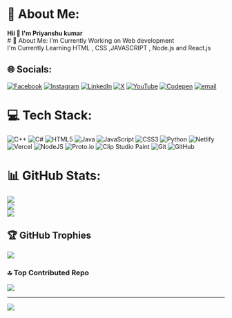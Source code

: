 # 💫 About Me:
<b> Hii 👋 I'm Priyanshu kumar</b><br># 💫 About Me: I'm Currently Working on Web development<br>I'm Currently Learning HTML , CSS ,JAVASCRIPT , Node.js and React.js
    
   
## 🌐 Socials:
[![Facebook](https://img.shields.io/badge/Facebook-%231877F2.svg?logo=Facebook&logoColor=white)](https://facebook.com/https://www.facebook.com/share/1BQmHk4ekz/) [![Instagram](https://img.shields.io/badge/Instagram-%23E4405F.svg?logo=Instagram&logoColor=white)](https://instagram.com/https://www.instagram.com/alone_in_life_823?utm_source=ig_web_button_share_sheet&igsh=ZDNlZDc0MzIxNw==) [![LinkedIn](https://img.shields.io/badge/LinkedIn-%230077B5.svg?logo=linkedin&logoColor=white)](https://linkedin.com/in/https://www.linkedin.com/in/priyanshu-kumar-b7148632b/) [![X](https://img.shields.io/badge/X-black.svg?logo=X&logoColor=white)](https://x.com/https://x.com/PriyanshuK33564) [![YouTube](https://img.shields.io/badge/YouTube-%23FF0000.svg?logo=YouTube&logoColor=white)](https://youtube.com/@https://www.youtube.com/@Codeswarg) [![Codepen](https://img.shields.io/badge/Codepen-000000?logo=codepen&logoColor=white)](https://codepen.io/https://codepen.io/rmwtuwdd-priyanshu143) [![email](https://img.shields.io/badge/Email-D14836?logo=gmail&logoColor=white)](mailto:priyanshukumar2004panipat@gmail.com) 

# 💻 Tech Stack:
![C++](https://img.shields.io/badge/c++-%2300599C.svg?style=for-the-badge&logo=c%2B%2B&logoColor=white) ![C#](https://img.shields.io/badge/c%23-%23239120.svg?style=for-the-badge&logo=csharp&logoColor=white) ![HTML5](https://img.shields.io/badge/html5-%23E34F26.svg?style=for-the-badge&logo=html5&logoColor=white) ![Java](https://img.shields.io/badge/java-%23ED8B00.svg?style=for-the-badge&logo=openjdk&logoColor=white) ![JavaScript](https://img.shields.io/badge/javascript-%23323330.svg?style=for-the-badge&logo=javascript&logoColor=%23F7DF1E) ![CSS3](https://img.shields.io/badge/css3-%231572B6.svg?style=for-the-badge&logo=css3&logoColor=white) ![Python](https://img.shields.io/badge/python-3670A0?style=for-the-badge&logo=python&logoColor=ffdd54) ![Netlify](https://img.shields.io/badge/netlify-%23000000.svg?style=for-the-badge&logo=netlify&logoColor=#00C7B7) ![Vercel](https://img.shields.io/badge/vercel-%23000000.svg?style=for-the-badge&logo=vercel&logoColor=white) ![NodeJS](https://img.shields.io/badge/node.js-6DA55F?style=for-the-badge&logo=node.js&logoColor=white) ![Proto.io](https://img.shields.io/badge/Proto.io-161637?style=for-the-badge&logo=proto.io&logoColor=00e5ff) ![Clip Studio Paint](https://img.shields.io/badge/ClipStudioPaint-%23CFD3D3.svg?style=for-the-badge&logo=ClipStudioPaint&logoColor=white) ![Git](https://img.shields.io/badge/git-%23F05033.svg?style=for-the-badge&logo=git&logoColor=white) ![GitHub](https://img.shields.io/badge/github-%23121011.svg?style=for-the-badge&logo=github&logoColor=white)
# 📊 GitHub Stats:
![](https://github-readme-stats.vercel.app/api?username=priyanshu1234566&theme=dark&hide_border=false&include_all_commits=false&count_private=false)<br/>
![](https://github-readme-streak-stats.herokuapp.com/?user=priyanshu1234566&theme=dark&hide_border=false)<br/>
![](https://github-readme-stats.vercel.app/api/top-langs/?username=priyanshu1234566&theme=dark&hide_border=false&include_all_commits=false&count_private=false&layout=compact)

## 🏆 GitHub Trophies
![](https://github-profile-trophy.vercel.app/?username=priyanshu1234566&theme=radical&no-frame=false&no-bg=false&margin-w=4)

### 🔝 Top Contributed Repo
![](https://github-contributor-stats.vercel.app/api?username=priyanshu1234566&limit=5&theme=dark&combine_all_yearly_contributions=true)

---
[![](https://visitcount.itsvg.in/api?id=priyanshu1234566&icon=0&color=0)](https://visitcount.itsvg.in)

<!-- Proudly created with GPRM ( https://gprm.itsvg.in ) -->
